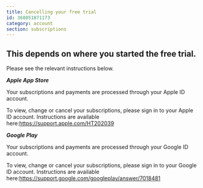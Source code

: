 ```yaml
---
title: Cancelling your free trial
id: 360051871173
category: account
section: subscriptions
---
```

## This depends on where you started the free trial.


Please see the relevant instructions below.



***Apple App Store***


Your subscriptions and payments are processed through your Apple ID account.


To view, change or cancel your subscriptions, please sign in to your Apple ID account. Instructions are available here:<https://support.apple.com/HT202039>



***Google Play***


Your subscriptions and payments are processed through your Google ID account.


To view, change or cancel your subscriptions, please sign in to your Google ID account. Instructions are available here:<https://support.google.com/googleplay/answer/7018481>

